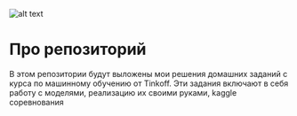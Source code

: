 ![alt text](https://sun9-4.userapi.com/c854224/v854224731/e6ccc/LDLo8A8aC7o.jpg)
# Про репозиторий
В этом репозитории будут выложены мои решения домашних заданий с курса по машинному обучению от Tinkoff.
Эти задания включают в себя работу с моделями, реализацию их своими руками, kaggle соревнования
